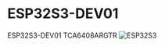 # ESP32S3-DEV01
ESP32S3-DEV01 TCA6408ARGTR
![ESP32S3](https://github.com/user-attachments/assets/5b37505f-5d62-4906-9737-7b9880b0f936?raw=true)
